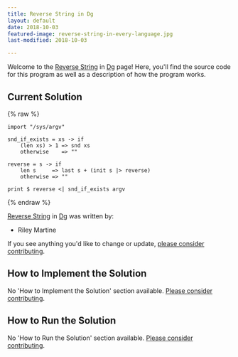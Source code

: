 ```yaml
---
title: Reverse String in Dg
layout: default
date: 2018-10-03
featured-image: reverse-string-in-every-language.jpg
last-modified: 2018-10-03

---
```


Welcome to the [Reverse String](https://rzuckerm.github.io/sample-programs-website-copy/projects/reverse-string) in [Dg](https://rzuckerm.github.io/sample-programs-website-copy/languages/dg) page! Here, you'll find the source code for this program as well as a description of how the program works.

## Current Solution

{% raw %}

```dg
import "/sys/argv"

snd_if_exists = xs -> if
    (len xs) > 1 => snd xs
    otherwise    => ""

reverse = s -> if
    len s     => last s + (init s |> reverse)
    otherwise => ""

print $ reverse <| snd_if_exists argv
```

{% endraw %}

[Reverse String](https://rzuckerm.github.io/sample-programs-website-copy/projects/reverse-string) in [Dg](https://rzuckerm.github.io/sample-programs-website-copy/languages/dg) was written by:

- Riley Martine

If you see anything you'd like to change or update, [please consider contributing](https://github.com/TheRenegadeCoder/sample-programs).

## How to Implement the Solution

No 'How to Implement the Solution' section available. [Please consider contributing](https://github.com/TheRenegadeCoder/sample-programs-website).

## How to Run the Solution

No 'How to Run the Solution' section available. [Please consider contributing](https://github.com/TheRenegadeCoder/sample-programs-website).